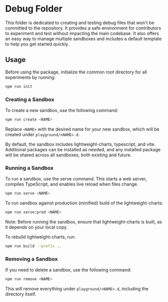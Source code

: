 # Debug Folder

This folder is dedicated to creating and testing debug files that won't be committed to the repository. It provides a safe environment for contributors to experiment and test without impacting the main codebase.
It also offers an easy way to manage multiple sandboxes and includes a default template to help you get started quickly.

## Usage

Before using the package, initialize the common root directory for all experiments by running:

```bash
npm run init
```

### Creating a Sandbox

To create a new sandbox, use the following command:

```bash
npm run create <NAME>
```

Replace `<NAME>` with the desired name for your new sandbox, which will be created under `playground/<NAME>.d`.

By default, the sandbox includes lightweight-charts, typescript, and vite. Additional packages can be installed as needed, and any installed package will be shared across all sandboxes, both existing and future.

### Running a Sandbox

To run a sandbox, use the serve command. This starts a web server, compiles TypeScript, and enables live reload when files change.

```bash
npm run serve <NAME>
```

To run sandbox against production (minified) build of the lightweight-charts:

```bash
npm run serve:prod <NAME>
```

Note: Before running the sandbox, ensure that lightweight-charts is built, as it depends on your local copy.

To rebuild lightweight-charts, run:

```bash
npm run build --prefix ..
```

### Removing a Sandbox

If you need to delete a sandbox, use the following command:

```bash
npm run remove <NAME>
```

This will remove everything under `playground/<NAME>.d`, including the directory itself.
